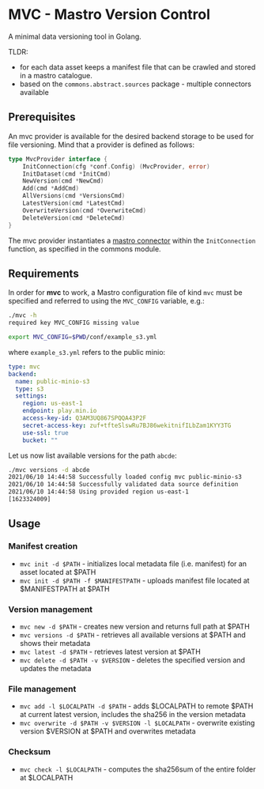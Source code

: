 # MVC - Mastro Version Control
A minimal data versioning tool in Golang.

TLDR:
* for each data asset keeps a manifest file that can be crawled and stored in a mastro catalogue.  
* based on the `commons.abstract.sources` package - multiple connectors available 

## Prerequisites

An mvc provider is available for the desired backend storage to be used for file versioning. 
Mind that a provider is defined as follows: 
```go
type MvcProvider interface {
	InitConnection(cfg *conf.Config) (MvcProvider, error)
	InitDataset(cmd *InitCmd)
	NewVersion(cmd *NewCmd)
	Add(cmd *AddCmd)
	AllVersions(cmd *VersionsCmd)
	LatestVersion(cmd *LatestCmd)
	OverwriteVersion(cmd *OverwriteCmd)
	DeleteVersion(cmd *DeleteCmd)
}
```
The mvc provider instantiates a [mastro connector](../doc/CONNECTORS.md) within the `InitConnection` function, as specified in the commons module.

## Requirements

In order for **mvc** to work, a Mastro configuration file of kind `mvc` must be specified and referred to using the `MVC_CONFIG` variable, e.g.:

```bash
./mvc -h
required key MVC_CONFIG missing value
```

```bash
export MVC_CONFIG=$PWD/conf/example_s3.yml
```

where `example_s3.yml` refers to the public minio:

```yaml
type: mvc
backend:
  name: public-minio-s3
  type: s3
  settings:
    region: us-east-1
    endpoint: play.min.io
    access-key-id: Q3AM3UQ867SPQQA43P2F
    secret-access-key: zuf+tfteSlswRu7BJ86wekitnifILbZam1KYY3TG
    use-ssl: true
    bucket: ""
```

Let us now list available versions for the path `abcde`:

```bash
./mvc versions -d abcde
2021/06/10 14:44:58 Successfully loaded config mvc public-minio-s3
2021/06/10 14:44:58 Successfully validated data source definition
2021/06/10 14:44:58 Using provided region us-east-1
[1623324009]
```

## Usage

### Manifest creation
* `mvc init -d $PATH` - initializes local metadata file (i.e. manifest) for an asset located at $PATH
* `mvc init -d $PATH -f $MANIFESTPATH` - uploads manifest file located at $MANIFESTPATH at $PATH

### Version management
* `mvc new -d $PATH` - creates new version and returns full path at $PATH
* `mvc versions -d $PATH` - retrieves all available versions at $PATH and shows their metadata
* `mvc latest -d $PATH` - retrieves latest version at $PATH
* `mvc delete -d $PATH -v $VERSION` - deletes the specified version and updates the metadata

### File management
* `mvc add -l $LOCALPATH -d $PATH` - adds $LOCALPATH to remote $PATH at current latest version, includes the sha256 in the version metadata
* `mvc overwrite -d $PATH -v $VERSION -l $LOCALPATH` - overwrite existing version $VERSION at $PATH and overwrites metadata

### Checksum
* `mvc check -l $LOCALPATH` - computes the sha256sum of the entire folder at $LOCALPATH